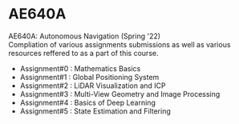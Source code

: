 # AE640A
AE640A: Autonomous Navigation (Spring '22) </br>
Compliation of various assignments submissions as well as various resources reffered to as a part of this course. </br>

- Assignment#0 : Mathematics Basics
- Assignment#1 : Global Positioning System
- Assignment#2 : LiDAR Visualization and ICP
- Assignment#3 : Multi-View Geometry and Image Processing
- Assignment#4 : Basics of Deep Learning
- Assignment#5 : State Estimation and Filtering
